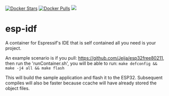 [![Docker Stars](https://img.shields.io/docker/stars/bandi13/esp-idf.svg?style=flat-square)](https://hub.docker.com/r/bandi13/esp-idf/)
[![Docker Pulls](https://img.shields.io/docker/pulls/bandi13/esp-idf.svg?style=flat-square)](https://hub.docker.com/r/bandi13/esp-idf/)
[![](https://images.microbadger.com/badges/image/bandi13/esp-idf.svg)](https://microbadger.com/images/bandi13/esp-idf "Get your own image badge on microbadger.com")

# esp-idf
A container for Espressif's IDE that is self contained all you need is your project.

An example scenario is if you pull: https://github.com/Jeija/esp32free80211, then run the 'runContainer.sh', you will be able to run:
```make defconfig && make -j4 all && make flash```

This will build the sample application and flash it to the ESP32. Subsequent compiles will also be faster because ccache will have already stored the object files.
